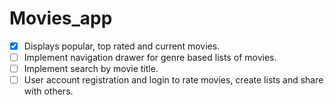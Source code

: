 # Movies_app

-[x] Displays popular, top rated and current movies.
-[ ] Implement navigation drawer for genre based lists of movies.
-[ ] Implement search by movie title.
-[ ] User account registration and login to rate movies, create lists and share with others.
